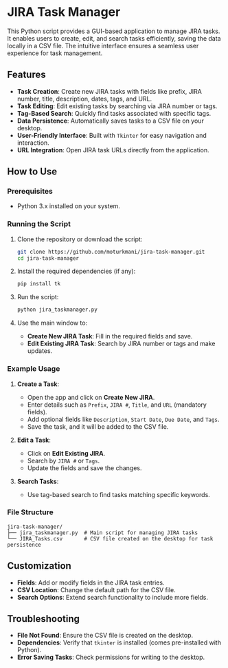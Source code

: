 # JIRA Task Manager

This Python script provides a GUI-based application to manage JIRA tasks. It enables users to create, edit, and search tasks efficiently, saving the data locally in a CSV file. The intuitive interface ensures a seamless user experience for task management.

## Features

- **Task Creation**: Create new JIRA tasks with fields like prefix, JIRA number, title, description, dates, tags, and URL.
- **Task Editing**: Edit existing tasks by searching via JIRA number or tags.
- **Tag-Based Search**: Quickly find tasks associated with specific tags.
- **Data Persistence**: Automatically saves tasks to a CSV file on your desktop.
- **User-Friendly Interface**: Built with `Tkinter` for easy navigation and interaction.
- **URL Integration**: Open JIRA task URLs directly from the application.

## How to Use

### Prerequisites

- Python 3.x installed on your system.

### Running the Script

1. Clone the repository or download the script:
   ```bash
   git clone https://github.com/moturkmani/jira-task-manager.git
   cd jira-task-manager
   ```

2. Install the required dependencies (if any):
   ```bash
   pip install tk
   ```

3. Run the script:
   ```bash
   python jira_taskmanager.py
   ```

4. Use the main window to:
   - **Create New JIRA Task**: Fill in the required fields and save.
   - **Edit Existing JIRA Task**: Search by JIRA number or tags and make updates.

### Example Usage

1. **Create a Task**:
   - Open the app and click on **Create New JIRA**.
   - Enter details such as `Prefix`, `JIRA #`, `Title`, and `URL` (mandatory fields).
   - Add optional fields like `Description`, `Start Date`, `Due Date`, and `Tags`.
   - Save the task, and it will be added to the CSV file.

2. **Edit a Task**:
   - Click on **Edit Existing JIRA**.
   - Search by `JIRA #` or `Tags`.
   - Update the fields and save the changes.

3. **Search Tasks**:
   - Use tag-based search to find tasks matching specific keywords.

### File Structure

```
jira-task-manager/
├── jira_taskmanager.py  # Main script for managing JIRA tasks
└── JIRA_Tasks.csv       # CSV file created on the desktop for task persistence
```

## Customization

- **Fields**: Add or modify fields in the JIRA task entries.
- **CSV Location**: Change the default path for the CSV file.
- **Search Options**: Extend search functionality to include more fields.

## Troubleshooting

- **File Not Found**: Ensure the CSV file is created on the desktop.
- **Dependencies**: Verify that `tkinter` is installed (comes pre-installed with Python).
- **Error Saving Tasks**: Check permissions for writing to the desktop.

